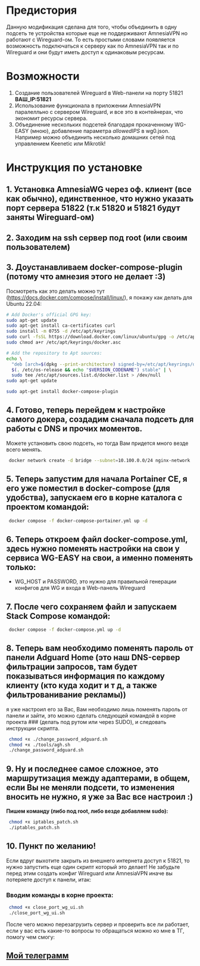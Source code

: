 # Предистория
Данную модификация сделана для того, чтобы объединить в одну подсеть те устройства которые еще не поддерживают AmnesiaVPN но работают с Wireguard-ом. 
То есть простыми словами появляется возможность подключаться к серверу как по AmnesiaVPN так и по Wireguard и они будут иметь доступ к одинаковым ресурсам.

# Возможности
1. Создание пользователей Wireguard в Web-панели на порту 51821 **ВАШ_IP:51821**
2. Использование функционала в приложении AmnesiaVPN паралелльно с сервером Wireguard, и все это в контейнерах, что экономит ресурсы сервера.
3. Объединение нескольких подсетей благодаря прокаченному WG-EASY (мною), добавление параметра *allowedIPS* в wg0.json. Например можно объединить несколько домашних сетей под управлением Keenetic или Mikrotik!

# Инструкция по установке
## 1. Установка AmnesiaWG через оф. клиент (все как обычно), единственное, что нужно указать порт сервера 51822 (т.к 51820 и 51821 будут заняты Wireguard-ом)
## 2. Заходим на ssh сервер под root (или своим пользователем)
## 3. Доустанавливаем docker-compose-plugin (потому что амнезия этого не делает :3)
Посмотреть как это делать можно тут (https://docs.docker.com/compose/install/linux/), я покажу как делать для Ubuntu 22.04:
```bash
# Add Docker's official GPG key:
sudo apt-get update
sudo apt-get install ca-certificates curl
sudo install -m 0755 -d /etc/apt/keyrings
sudo curl -fsSL https://download.docker.com/linux/ubuntu/gpg -o /etc/apt/keyrings/docker.asc
sudo chmod a+r /etc/apt/keyrings/docker.asc

# Add the repository to Apt sources:
echo \
  "deb [arch=$(dpkg --print-architecture) signed-by=/etc/apt/keyrings/docker.asc] https://download.docker.com/linux/ubuntu \
  $(. /etc/os-release && echo "$VERSION_CODENAME") stable" | \
  sudo tee /etc/apt/sources.list.d/docker.list > /dev/null
sudo apt-get update

sudo apt-get install docker-compose-plugin
```
## 4. Готово, теперь перейдем к настройке самого докера, создадим сначала подсеть для работы с DNS и прочих моментов.
Можете установить свою подсеть, но тогда Вам придется много везде всего менять.

```bash
 docker network create -d bridge --subnet=10.100.0.0/24 nginx-network
```
## 5. Теперь запустим для начала Portainer CE, я его уже поместил в docker-compose (для удобства), запускаем его в корне каталога с проектом командой:

```bash
 docker compose -f docker-compose-portainer.yml up -d
```
## 6. Теперь откроем файл docker-compose.yml, здесь нужно поменять настройки на свои у сервиса WG-EASY на свои, а именно поменять только:
*  WG_HOST и PASSWORD, это нужно для правильной генерации конфигов для WG и входа в Web-панель Wireguard

## 7. После чего сохраняем файл и запускаем Stack Compose командой:

```bash
 docker compose -f docker-compose.yml up -d
```
## 8. Теперь вам необходимо поменять пароль от панели Adguard Home (это наш DNS-сервер фильтрации запросов, там будет показываться информация по каждому клиенту (кто куда ходит и т д, а также фильтрованивание рекламы))
я уже настроил его за Вас, Вам необходимо лишь поменять пароль от панели и зайти, это можно сделать следующей командой в корне проекта ### (делать под рутом или через SUDO), и следовать инструкции скрипта.

```bash
 chmod +x ./change_password_adguard.sh
 chmod +x ./tools/agh.sh
 ./change_password_adguard.sh
```
## 9. Ну и  последнее самое сложное, это маршрутизация между адаптерами, в общем, если Вы не меняли подсети, то изменения вносить не нужно, я уже за Вас все настроил :)

**Пишем команду (либо под root, либо везде добавляем sudo):**

```bash
 chmod +x iptables_patch.sh
 ./iptables_patch.sh
```

## 10. Пункт по желанию!
Если вдруг выхотите закрыть из внешнего интернета доступ к 51821, то нужно запустить еще один скрипт который это делает!
Не забудьте перед этим создать конфиг Wireguard или AmnesiaVPN иначе вы потеряете доступ к панели, итак:

### Вводим команды в корне проекта:
```bash
 chmod +x close_port_wg_ui.sh
 ./close_port_wg_ui.sh
```

После чего можно перезагрузить сервер и проверить все ли работает, если у вас есть какие-то вопросы то обращаться можно ко мне в ТГ, помогу чем смогу:
## [Мой телеграмм](https://m1ndst0rm.t.me)
<!-- # DWG UI - Docker WireGuard (DWG) - Проект одного скрипта 
<img src="https://user-images.githubusercontent.com/50312583/231138618-750b4b04-ade0-4e67-852e-f103030684a9.png" width="400">
### Представляю вам лучшую сборку для самой быстрой настройки VPN сервера на WireGuard
### **DWG-UI** = AdGuard with DoH DNS +  Wireguard with UI (wg-easy) + Unbound 
Тема поддержки на моём форуме:
https://openode.ru/topic/116-dwg-ui/

Версия без UI: https://github.com/DigneZzZ/dwg-cli

## Основная ветка развития будет здесь: Универсальный установщик выбор UI / без UI: https://github.com/DigneZzZ/dwg/

### UPD 05.05.23:  Добавил файл `./change.sh` чтобы можно было менять пароль и логин к AGH.

### [ENGLISH DOCS](https://github.com/DigneZzZ/dwg-ui/blob/main/README_EN.md)

# Требования
* Чистый пустой сервер.
* Поддерживаемые операционные системы: **Ubuntu 20.04, 22.04; Debian 11, Centos 8,9**

Скрипт устанавливает все автоматически.
Все комментарии по скрипту внутри в комментариях

### [4VPS.su](https://4vps.su/account/r/18170) Рекомендую - однозначно! Скорость до 2ГБ\с. В моих тестах самый быстрый был сервер в Швейцарии!
1. Очень хорошая скорость (до 2гб/с)
2. Посуточные тарифы
3. Доступные тарифы мощных сборок.
4. Лояльность к VPN использованию серверов.
### [VDSina.ru](https://vdsina.ru/?partner=rwmhc7jbcg) Рекомендую VPS хостинг - по рефералке скидка 10%!!!: 	
### [AEZA.net](https://aeza.net/?ref=377137)  -  бонус +15% к пополнению
### [Melbicom](https://melbicom.ru/?from=44619)
Достаточно хорошая стабильность и связь в 1гб/с (причем с гарантиями не менее 100мбит\с)
### [Pq.Hosting](https://pq.hosting/?from=45709)
Все критерии закрыты и 1Гб/с
### [Fornex](https://fornex.com/code/jwo1cg/)
Базовый вариант на котором хотел бы отметить своё внимание. Претензий нет, кроме как скорость 100мбит/сек. (но хочется отметить, что скорость эта достаточно стабильная!)


# Самая быстрая установка - 1 минута

Запусти команду на чистом сервере

```bash
bash <(wget -qO- https://raw.githubusercontent.com/DigneZzZ/dwg-ui/main/setup.sh)
```

## Что установится:

0. Сначала установится Git, чтобы можно было скопировать мой репозиторий
1. Docker - последняя версия
2. Docker-compose - последняя версия
3. Wg-easy - интерактивный режим введения пароля для веб
4. AdGuard Home - интерактивный режим создания пользователя и пароля (можно оставить стандартным)
5. Unbound - все в стоке
6. apache2-utils - необходим для генерации хэш-паролей
7. ssh.sh - скрипт для смены порта SSH подключения
8. ufw.sh - скрипт для установки UFW Firewall.
9. Напомнит установить ufw-docker и сам закроет доступ извне! **ВНИМАНИЕ! Запускать только после того как создадите для себя клиента в WireGUARD!!!**

## Автор:

👤 ** Alexey **
* Git: [DigneZzZ](https://github.com/DigneZzZ)
* Site: [OpeNode.RU](https://openode.ru)

# Скриншоты
## Wireguard-Easy Web-UI
![image](https://user-images.githubusercontent.com/50312583/206703310-3bc8f759-91fa-42db-8d43-eca0050c70bf.png)

## Adguard Web-UI
![image](https://user-images.githubusercontent.com/50312583/206703207-f3bd39f1-72c7-458c-9893-ad2126a0d47b.png)



## После установки

### WG-Easy web-ui:
yo.ur.ip.xx:51821 
И останется ввести пароль который задавали на момент установки


### AdGuard HOME 
#### Заходим после установки:
http://10.2.0.100/  

### Login: **admin** 
### Password: **admin**
Пароль по умолчанию, при ручной установке: `a12345678`


## Предустановленный Adlists для Рунета в том числе:
* RU-Adlist
https://easylist-downloads.adblockplus.org/advblock.txt
* BitBlock
https://easylist-downloads.adblockplus.org/bitblock.txt
* Cntblock
https://easylist-downloads.adblockplus.org/cntblock.txt
* EasyList
https://easylist-downloads.adblockplus.org/easylist.txt
* Доп список от Шакала
https://schakal.ru/hosts/alive_hosts_ru_com.txt
* файл с разблокированными r.mail.ru и graph.facebook.com
https://schakal.ru/hosts/hosts_mail_fb.txt
---
* All DNS Servers
https://adguard-dns.io/kb/general/dns-providers/#cloudflare-dns
* DNS Perfomance list:
https://www.dnsperf.com/#!dns-resolvers

# Почему именно AdGuardHome, а не PiHole?
![image](https://user-images.githubusercontent.com/50312583/229718610-cfa5dc9b-08a6-4761-b8e7-f54315afab57.png)

 -->
